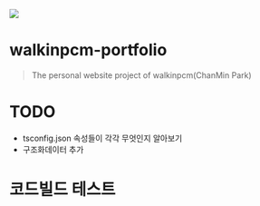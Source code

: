 ![](https://codebuild.ap-northeast-2.amazonaws.com/badges?uuid=eyJlbmNyeXB0ZWREYXRhIjoid0NkMVJMVkErUjg2QXlEb2xvd0JNc3FwNERSMDVQU3l5VjVsaUdlRmhUUXB1algwRXBLTnRsSEx1bm9QanVLdHBFUUdzVXhZcnFrR1FIWGRLY2twK3NrPSIsIml2UGFyYW1ldGVyU3BlYyI6IjNvTnd4bmNvZlQ4WG5naDciLCJtYXRlcmlhbFNldFNlcmlhbCI6MX0%3D&branch=release)  

# walkinpcm-portfolio

> The personal website project of walkinpcm(ChanMin Park)

# TODO  
- tsconfig.json 속성들이 각각 무엇인지 알아보기  
- 구조화데이터 추가

# 코드빌드 테스트  